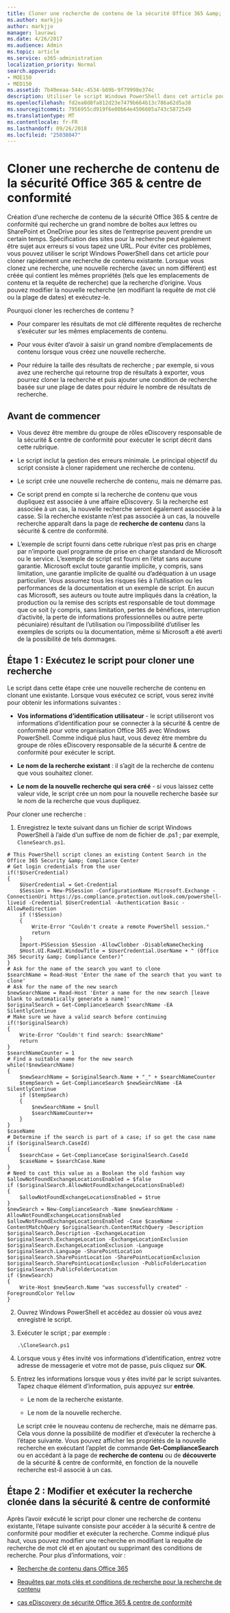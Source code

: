 ```yaml
---
title: Cloner une recherche de contenu de la sécurité Office 365 &amp; centre de conformité
ms.author: markjjo
author: markjjo
manager: laurawi
ms.date: 4/26/2017
ms.audience: Admin
ms.topic: article
ms.service: o365-administration
localization_priority: Normal
search.appverid:
- MOE150
- MED150
ms.assetid: 7b40eeaa-544c-4534-b89b-9f79998e374c
description: Utiliser le script Windows PowerShell dans cet article pour cloner rapidement une recherche de contenu existante dans la sécurité &amp; recherche Compliane centre. Lorsque vous clonez une recherche, une nouvelle recherche (avec un nouveau nom) est créée qui contient les propriétés de même que la recherche d’origine. Vous pouvez modifier la nouvelle recherche (en modifiant la requête de mot clé ou la plage de dates) et exécutez-le.
ms.openlocfilehash: fd2ea0d8fa812d23e7479b664b13c786a62d5a38
ms.sourcegitcommit: 7956955cd919f6e00b64e4506605a743c5872549
ms.translationtype: MT
ms.contentlocale: fr-FR
ms.lasthandoff: 09/26/2018
ms.locfileid: "25038047"
---
```

# <a name="clone-a-content-search-in-the-office-365-security-amp-compliance-center"></a>Cloner une recherche de contenu de la sécurité Office 365 &amp; centre de conformité

Création d’une recherche de contenu de la sécurité Office 365 &amp; centre de conformité qui recherche un grand nombre de boîtes aux lettres ou SharePoint et OneDrive pour les sites de l’entreprise peuvent prendre un certain temps. Spécification des sites pour la recherche peut également être sujet aux erreurs si vous tapez une URL. Pour éviter ces problèmes, vous pouvez utiliser le script Windows PowerShell dans cet article pour cloner rapidement une recherche de contenu existante. Lorsque vous clonez une recherche, une nouvelle recherche (avec un nom différent) est créée qui contient les mêmes propriétés (tels que les emplacements de contenu et la requête de recherche) que la recherche d’origine. Vous pouvez modifier la nouvelle recherche (en modifiant la requête de mot clé ou la plage de dates) et exécutez-le.
  
Pourquoi cloner les recherches de contenu ?
  
- Pour comparer les résultats de mot clé différente requêtes de recherche s’exécuter sur les mêmes emplacements de contenu.
    
- Pour vous éviter d’avoir à saisir un grand nombre d’emplacements de contenu lorsque vous créez une nouvelle recherche.
    
- Pour réduire la taille des résultats de recherche ; par exemple, si vous avez une recherche qui retourne trop de résultats à exporter, vous pourrez cloner la recherche et puis ajouter une condition de recherche basée sur une plage de dates pour réduire le nombre de résultats de recherche.
  
## <a name="before-you-begin"></a>Avant de commencer

- Vous devez être membre du groupe de rôles eDiscovery responsable de la sécurité &amp; centre de conformité pour exécuter le script décrit dans cette rubrique.
    
- Le script inclut la gestion des erreurs minimale. Le principal objectif du script consiste à cloner rapidement une recherche de contenu.
    
- Le script crée une nouvelle recherche de contenu, mais ne démarre pas.
    
- Ce script prend en compte si la recherche de contenu que vous dupliquez est associée à une affaire eDiscovery. Si la recherche est associée à un cas, la nouvelle recherche seront également associée à la casse. Si la recherche existante n’est pas associée à un cas, la nouvelle recherche apparaît dans la page de **recherche de contenu** dans la sécurité &amp; centre de conformité. 
    
- L’exemple de script fourni dans cette rubrique n’est pas pris en charge par n’importe quel programme de prise en charge standard de Microsoft ou le service. L’exemple de script est fourni en l’état sans aucune garantie. Microsoft exclut toute garantie implicite, y compris, sans limitation, une garantie implicite de qualité ou d’adéquation à un usage particulier. Vous assumez tous les risques liés à l’utilisation ou les performances de la documentation et un exemple de script. En aucun cas Microsoft, ses auteurs ou toute autre impliqués dans la création, la production ou la remise des scripts est responsable de tout dommage que ce soit (y compris, sans limitation, pertes de bénéfices, interruption d’activité, la perte de informations professionnelles ou autre perte pécuniaire) résultant de l’utilisation ou l’impossibilité d’utiliser les exemples de scripts ou la documentation, même si Microsoft a été averti de la possibilité de tels dommages.
  
## <a name="step-1-run-the-script-to-clone-a-search"></a>Étape 1 : Exécutez le script pour cloner une recherche

Le script dans cette étape crée une nouvelle recherche de contenu en clonant une existante. Lorsque vous exécutez ce script, vous serez invité pour obtenir les informations suivantes :
  
- **Vos informations d’identification utilisateur** - le script utiliseront vos informations d’identification pour se connecter à la sécurité &amp; centre de conformité pour votre organisation Office 365 avec Windows PowerShell. Comme indiqué plus haut, vous devez être membre du groupe de rôles eDiscovery responsable de la sécurité &amp; centre de conformité pour exécuter le script. 
    
- **Le nom de la recherche existant** : il s’agit de la recherche de contenu que vous souhaitez cloner. 
    
- **Le nom de la nouvelle recherche qui sera créé** - si vous laissez cette valeur vide, le script crée un nom pour la nouvelle recherche basée sur le nom de la recherche que vous dupliquez. 
    
Pour cloner une recherche :
  
1. Enregistrez le texte suivant dans un fichier de script Windows PowerShell à l’aide d’un suffixe de nom de fichier de .ps1 ; par exemple, `CloneSearch.ps1`.
    
  ```
  # This PowerShell script clones an existing Content Search in the Office 365 Security &amp; Compliance Center
  # Get login credentials from the user
  if(!$UserCredential)
  {
      $UserCredential = Get-Credential
      $Session = New-PSSession -ConfigurationName Microsoft.Exchange -ConnectionUri https://ps.compliance.protection.outlook.com/powershell-liveid -Credential $UserCredential -Authentication Basic -AllowRedirection
      if (!$Session)
      {
          Write-Error "Couldn't create a remote PowerShell session."
          return
      }
      Import-PSSession $Session -AllowClobber -DisableNameChecking
      $Host.UI.RawUI.WindowTitle = $UserCredential.UserName + " (Office 365 Security &amp; Compliance Center)"
  }
  # Ask for the name of the search you want to clone
  $searchName = Read-Host 'Enter the name of the search that you want to clone'
  # Ask for the name of the new search
  $newSearchName = Read-Host 'Enter a name for the new search [leave blank to automatically generate a name]'
  $originalSearch = Get-ComplianceSearch $searchName -EA SilentlyContinue
  # Make sure we have a valid search before continuing
  if(!$originalSearch)
  {
      Write-Error "Couldn't find search: $searchName"
      return
  }
  $searchNameCounter = 1
  # Find a suitable name for the new search
  while(!$newSearchName)
  {
      $newSearchName = $originalSearch.Name + "_" + $searchNameCounter
      $tempSearch = Get-ComplianceSearch $newSearchName -EA SilentlyContinue
      if ($tempSearch)
      {
          $newSearchName = $null
          $searchNameCounter++
      }
  }
  $caseName
  # Determine if the search is part of a case; if so get the case name
  if ($originalSearch.CaseId)
  {
      $searchCase = Get-ComplianceCase $originalSearch.CaseId
      $caseName = $searchCase.Name
  }
  # Need to cast this value as a Boolean the old fashion way
  $allowNotFoundExchangeLocationsEnabled = $false
  if ($originalSearch.AllowNotFoundExchangeLocationsEnabled)
  {
      $allowNotFoundExchangeLocationsEnabled = $true
  }
  $newSearch = New-ComplianceSearch -Name $newSearchName -AllowNotFoundExchangeLocationsEnabled $allowNotFoundExchangeLocationsEnabled -Case $caseName -ContentMatchQuery $originalSearch.ContentMatchQuery -Description $originalSearch.Description -ExchangeLocation $originalSearch.ExchangeLocation -ExchangeLocationExclusion $originalSearch.ExchangeLocationExclusion -Language $originalSearch.Language -SharePointLocation $originalSearch.SharePointLocation -SharePointLocationExclusion $originalSearch.SharePointLocationExclusion -PublicFolderLocation $originalSearch.PublicFolderLocation
  if ($newSearch)
  {
      Write-Host $newSearch.Name "was successfully created" -ForegroundColor Yellow
  }
  ```

2. Ouvrez Windows PowerShell et accédez au dossier où vous avez enregistré le script.
    
3. Exécuter le script ; par exemple :
    
    ```
    .\CloneSearch.ps1
    ```

4. Lorsque vous y êtes invité vos informations d’identification, entrez votre adresse de messagerie et votre mot de passe, puis cliquez sur **OK**.
    
5. Entrez les informations lorsque vous y êtes invité par le script suivantes. Tapez chaque élément d’information, puis appuyez sur **entrée**.
    
    - Le nom de la recherche existante.
    
    - Le nom de la nouvelle recherche.
    
    Le script crée le nouveau contenu de recherche, mais ne démarre pas. Cela vous donne la possibilité de modifier et d’exécuter la recherche à l’étape suivante. Vous pouvez afficher les propriétés de la nouvelle recherche en exécutant l’applet de commande **Get-ComplianceSearch** ou en accédant à la page de **recherche de contenu** ou de **découverte** de la sécurité &amp; centre de conformité, en fonction de la nouvelle recherche est-il associé à un cas. 
  
## <a name="step-2-edit-and-run-the-cloned-search-in-the-security-amp-compliance-center"></a>Étape 2 : Modifier et exécuter la recherche clonée dans la sécurité &amp; centre de conformité

Après l’avoir exécuté le script pour cloner une recherche de contenu existante, l’étape suivante consiste pour accéder à la sécurité &amp; centre de conformité pour modifier et exécuter la recherche. Comme indiqué plus haut, vous pouvez modifier une recherche en modifiant la requête de recherche de mot clé et en ajoutant ou supprimant des conditions de recherche. Pour plus d’informations, voir :
  
- [Recherche de contenu dans Office 365](content-search.md)
    
- [Requêtes par mots clés et conditions de recherche pour la recherche de contenu](keyword-queries-and-search-conditions.md)
    
- [cas eDiscovery de sécurité Office 365 &amp; centre de conformité](ediscovery-cases.md)
